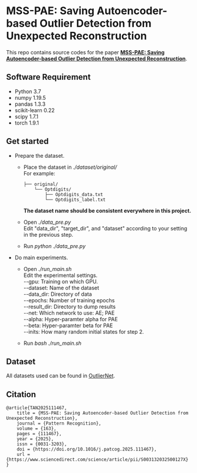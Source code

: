 
# MSS-PAE: Saving Autoencoder-based Outlier Detection from Unexpected Reconstruction

This repo contains source codes for the paper [**MSS-PAE: Saving Autoencoder-based Outlier Detection from Unexpected Reconstruction**](https://www.sciencedirect.com/science/article/abs/pii/S003132032500127X).

  

## Software Requirement

* Python 3.7
* numpy 1.19.5
* pandas 1.3.3
* scikit-learn 0.22
* scipy 1.7.1
* torch 1.9.1
  

## Get started

* Prepare the dataset.
    * Place the dataset in *./dataset/original/* \
        For example:
        ```
        ├── original/
            └── Optdigits/
                ├── Optdigits_data.txt
                └── Optdigits_label.txt
        ```
        **The dataset name should be consistent everywhere in this project.**

    * Open *./data_pre.py* \
        Edit "data_dir", "target_dir", and "dataset" according to your setting in the previous step.

    * Run *python ./data_pre.py*

* Do main experiments.
    * Open *./run_main.sh* \
        Edit the experimental settings. \
        --gpu: Training on which GPU. \
        --dataset: Name of the dataset \
        --data_dir: Directory of data \
        --epochs: Number of training epochs \
        --result_dir: Directory to dump results \
        --net: Which network to use: AE; PAE \
        --alpha: Hyper-paramter alpha for PAE \
        --beta: Hyper-paramter beta for PAE \
        --inits: How many random initial states for step 2.

    * Run *bash ./run_main.sh*

## Dataset
All datasets used can be found in [OutlierNet](http://www.OutlierNet.com).


## Citation
```
@article{TAN2025111467,
    title = {MSS-PAE: Saving Autoencoder-based Outlier Detection from Unexpected Reconstruction},
    journal = {Pattern Recognition},
    volume = {163},
    pages = {111467},
    year = {2025},
    issn = {0031-3203},
    doi = {https://doi.org/10.1016/j.patcog.2025.111467},
    url = {https://www.sciencedirect.com/science/article/pii/S003132032500127X}
}
```

